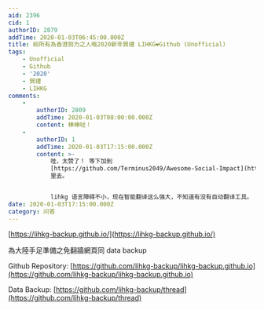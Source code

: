 ```yaml
---
aid: 2396
cid: 1
authorID: 2879
addTime: 2020-01-03T06:45:00.000Z
title: 給所有為香港努力之人嘅2020新年賀禮 LIHKG❤️Github (Unofficial)
tags:
    - Unofficial
    - Github
    - '2020'
    - 賀禮
    - LIHKG
comments:
    -
        authorID: 2809
        addTime: 2020-01-03T08:00:00.000Z
        content: 棒棒哒！
    -
        authorID: 1
        addTime: 2020-01-03T17:15:00.000Z
        content: >-
            哇，太赞了！ 等下加到
            [https://github.com/Terminus2049/Awesome-Social-Impact](https://github.com/Terminus2049/Awesome-Social-Impact)
            里去。


            lihkg 语言障碍不小，现在智能翻译这么强大，不知道有没有自动翻译工具。
date: 2020-01-03T17:15:00.000Z
category: 问答
---
```


[https://lihkg-backup.github.io/](https://lihkg-backup.github.io/)

為大陸手足準備之免翻牆網頁同 data backup

Github Repository: [https://github.com/lihkg-backup/lihkg-backup.github.io](https://github.com/lihkg-backup/lihkg-backup.github.io)

Data Backup: [https://github.com/lihkg-backup/thread](https://github.com/lihkg-backup/thread)
